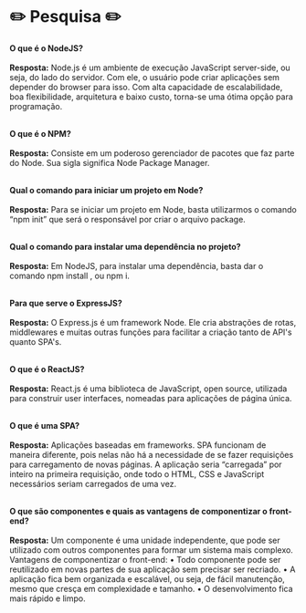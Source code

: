 # ✏️ Pesquisa ✏️

<b>O que é o NodeJS?</b><br></br>
<b>Resposta:</b> Node.js é um ambiente de execução JavaScript server-side, ou seja, do lado do servidor. Com ele, o usuário pode criar aplicações sem depender do browser para isso. Com alta capacidade de escalabilidade, boa flexibilidade, arquitetura e baixo custo, torna-se uma ótima opção para programação.<br></br>

<b>O que é o NPM?</b><br></br>
<b>Resposta:</b> Consiste em um poderoso gerenciador de pacotes que faz parte do Node. Sua sigla significa Node Package Manager.<br></br>

<b>Qual o comando para iniciar um projeto em Node?</b><br></br>
<b>Resposta:</b> Para se iniciar um projeto em Node, basta utilizarmos o comando “npm init” que será o responsável por criar o arquivo package.<br></br>

<b>Qual o comando para instalar uma dependência no projeto?</b><br></br>
<b>Resposta:</b> Em NodeJS, para instalar uma dependência, basta dar o comando npm install , ou npm i.<br></br>

<b>Para que serve o ExpressJS?</b><br></br>
<b>Resposta:</b> O Express.js é um framework Node. Ele cria abstrações de rotas, middlewares e muitas outras funções para facilitar a criação tanto de API's quanto SPA's.<br></br>

<b>O que é o ReactJS?</b><br></br>
<b>Resposta:</b> React.js é uma biblioteca de JavaScript, open source, utilizada para construir user interfaces, nomeadas para aplicações de página única.<br></br>

<b>O que é uma SPA?</b><br></br>
<b>Resposta:</b> Aplicações baseadas em frameworks. SPA funcionam de maneira diferente, pois nelas não há a necessidade de se fazer requisições para carregamento de novas páginas. A aplicação seria “carregada” por inteiro na primeira requisição, onde todo o HTML, CSS e JavaScript necessários seriam carregados de uma vez.<br></br>

<b>O que são componentes e quais as vantagens de componentizar o front-end?</b><br></br>
<b>Resposta:</b> Um componente é uma unidade independente, que pode ser utilizado com outros componentes para formar um sistema mais complexo.
Vantagens de componentizar o front-end:
•	Todo componente pode ser reutilizado em novas partes de sua aplicação sem precisar ser recriado.
•	 A aplicação fica bem organizada e escalável, ou seja, de fácil manutenção, mesmo que cresça em complexidade e tamanho.
•	 O desenvolvimento fica mais rápido e limpo.
